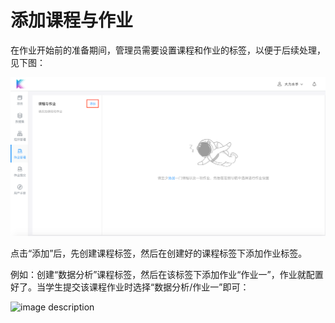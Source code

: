 # 添加课程与作业

在作业开始前的准备期间，管理员需要设置课程和作业的标签，以便于后续处理，见下图：

![image description](/image/add_course.png)

点击“添加”后，先创建课程标签，然后在创建好的课程标签下添加作业标签。

例如：创建“数据分析”课程标签，然后在该标签下添加作业“作业一”，作业就配置好了。当学生提交该课程作业时选择“数据分析/作业一”即可：

![image description](/image/.png)
